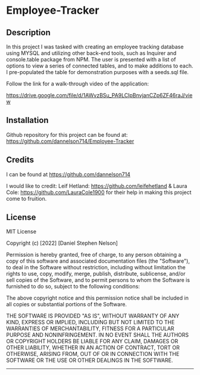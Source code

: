 # Employee-Tracker

## Description

In this project I was tasked with creating an employee tracking database using MYSQL and utilizing other back-end tools, such as Inquirer and console.table package from NPM. The user is presented with a list of options to view a series of connected tables, and to make additions to each. I pre-populated the table for demonstration purposes with a seeds.sql file.

Follow the link for a walk-through video of the application:

https://drive.google.com/file/d/1AWvzBSu_PA9LCIpBnvjanCZp6ZF46raJ/view

## Installation

Github repository for this project can be found at: https://github.com/dannelson714/Employee-Tracker

## Credits

I can be found at https://github.com/dannelson714

I would like to credit:
Leif Hetland: https://github.com/leifehetland &
Laura Cole: https://github.com/LauraCole1900
for their help in making this project come to fruition.

## License

MIT License

Copyright (c) [2022] [Daniel Stephen Nelson]

Permission is hereby granted, free of charge, to any person obtaining a copy
of this software and associated documentation files (the "Software"), to deal
in the Software without restriction, including without limitation the rights
to use, copy, modify, merge, publish, distribute, sublicense, and/or sell
copies of the Software, and to permit persons to whom the Software is
furnished to do so, subject to the following conditions:

The above copyright notice and this permission notice shall be included in all
copies or substantial portions of the Software.

THE SOFTWARE IS PROVIDED "AS IS", WITHOUT WARRANTY OF ANY KIND, EXPRESS OR
IMPLIED, INCLUDING BUT NOT LIMITED TO THE WARRANTIES OF MERCHANTABILITY,
FITNESS FOR A PARTICULAR PURPOSE AND NONINFRINGEMENT. IN NO EVENT SHALL THE
AUTHORS OR COPYRIGHT HOLDERS BE LIABLE FOR ANY CLAIM, DAMAGES OR OTHER
LIABILITY, WHETHER IN AN ACTION OF CONTRACT, TORT OR OTHERWISE, ARISING FROM,
OUT OF OR IN CONNECTION WITH THE SOFTWARE OR THE USE OR OTHER DEALINGS IN THE
SOFTWARE.

---